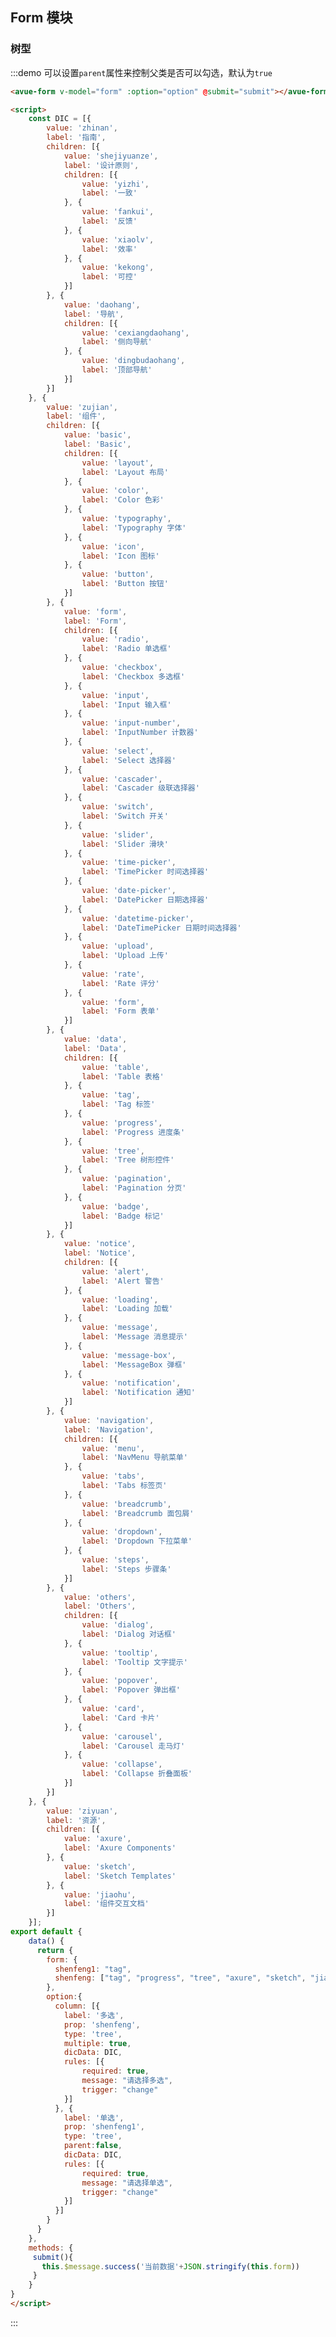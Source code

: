<script>
    const DIC = [{
        value: 'zhinan',
        label: '指南',
        children: [{
            value: 'shejiyuanze',
            label: '设计原则',
            children: [{
                value: 'yizhi',
                label: '一致'
            }, {
                value: 'fankui',
                label: '反馈'
            }, {
                value: 'xiaolv',
                label: '效率'
            }, {
                value: 'kekong',
                label: '可控'
            }]
        }, {
            value: 'daohang',
            label: '导航',
            children: [{
                value: 'cexiangdaohang',
                label: '侧向导航'
            }, {
                value: 'dingbudaohang',
                label: '顶部导航'
            }]
        }]
    }, {
        value: 'zujian',
        label: '组件',
        children: [{
            value: 'basic',
            label: 'Basic',
            children: [{
                value: 'layout',
                label: 'Layout 布局'
            }, {
                value: 'color',
                label: 'Color 色彩'
            }, {
                value: 'typography',
                label: 'Typography 字体'
            }, {
                value: 'icon',
                label: 'Icon 图标'
            }, {
                value: 'button',
                label: 'Button 按钮'
            }]
        }, {
            value: 'form',
            label: 'Form',
            children: [{
                value: 'radio',
                label: 'Radio 单选框'
            }, {
                value: 'checkbox',
                label: 'Checkbox 多选框'
            }, {
                value: 'input',
                label: 'Input 输入框'
            }, {
                value: 'input-number',
                label: 'InputNumber 计数器'
            }, {
                value: 'select',
                label: 'Select 选择器'
            }, {
                value: 'cascader',
                label: 'Cascader 级联选择器'
            }, {
                value: 'switch',
                label: 'Switch 开关'
            }, {
                value: 'slider',
                label: 'Slider 滑块'
            }, {
                value: 'time-picker',
                label: 'TimePicker 时间选择器'
            }, {
                value: 'date-picker',
                label: 'DatePicker 日期选择器'
            }, {
                value: 'datetime-picker',
                label: 'DateTimePicker 日期时间选择器'
            }, {
                value: 'upload',
                label: 'Upload 上传'
            }, {
                value: 'rate',
                label: 'Rate 评分'
            }, {
                value: 'form',
                label: 'Form 表单'
            }]
        }, {
            value: 'data',
            label: 'Data',
            children: [{
                value: 'table',
                label: 'Table 表格'
            }, {
                value: 'tag',
                label: 'Tag 标签'
            }, {
                value: 'progress',
                label: 'Progress 进度条'
            }, {
                value: 'tree',
                label: 'Tree 树形控件'
            }, {
                value: 'pagination',
                label: 'Pagination 分页'
            }, {
                value: 'badge',
                label: 'Badge 标记'
            }]
        }, {
            value: 'notice',
            label: 'Notice',
            children: [{
                value: 'alert',
                label: 'Alert 警告'
            }, {
                value: 'loading',
                label: 'Loading 加载'
            }, {
                value: 'message',
                label: 'Message 消息提示'
            }, {
                value: 'message-box',
                label: 'MessageBox 弹框'
            }, {
                value: 'notification',
                label: 'Notification 通知'
            }]
        }, {
            value: 'navigation',
            label: 'Navigation',
            children: [{
                value: 'menu',
                label: 'NavMenu 导航菜单'
            }, {
                value: 'tabs',
                label: 'Tabs 标签页'
            }, {
                value: 'breadcrumb',
                label: 'Breadcrumb 面包屑'
            }, {
                value: 'dropdown',
                label: 'Dropdown 下拉菜单'
            }, {
                value: 'steps',
                label: 'Steps 步骤条'
            }]
        }, {
            value: 'others',
            label: 'Others',
            children: [{
                value: 'dialog',
                label: 'Dialog 对话框'
            }, {
                value: 'tooltip',
                label: 'Tooltip 文字提示'
            }, {
                value: 'popover',
                label: 'Popover 弹出框'
            }, {
                value: 'card',
                label: 'Card 卡片'
            }, {
                value: 'carousel',
                label: 'Carousel 走马灯'
            }, {
                value: 'collapse',
                label: 'Collapse 折叠面板'
            }]
        }]
    }, {
        value: 'ziyuan',
        label: '资源',
        children: [{
            value: 'axure',
            label: 'Axure Components'
        }, {
            value: 'sketch',
            label: 'Sketch Templates'
        }, {
            value: 'jiaohu',
            label: '组件交互文档'
        }]
    }];
export default {
    data() {
      return {
        form: {
          shenfeng1: "tag",
          shenfeng: ["tag", "progress", "tree", "axure", "sketch", "jiaohu"]
        },
        option:{
          column: [{
            label: '多选',
            prop: 'shenfeng',
            type: 'tree',
            multiple: true,
            dicData: DIC,
            rules: [{
                required: true,
                message: "请选择多选",
                trigger: "change"
            }]
          }, {
            label: '单选',
            prop: 'shenfeng1',
            type: 'tree',
            parent:false,
            dicData: DIC,
            rules: [{
                required: true,
                message: "请选择单选",
                trigger: "change"
            }]
          }]
        }
      }
    },
    methods: {
     submit(){
       this.$message.success('当前数据'+JSON.stringify(this.form))
     }
    }
}
</script>
<style>

</style>

## Form 模块



### 树型

:::demo 可以设置`parent`属性来控制父类是否可以勾选，默认为`true`
```html
<avue-form v-model="form" :option="option" @submit="submit"></avue-form>

<script>
    const DIC = [{
        value: 'zhinan',
        label: '指南',
        children: [{
            value: 'shejiyuanze',
            label: '设计原则',
            children: [{
                value: 'yizhi',
                label: '一致'
            }, {
                value: 'fankui',
                label: '反馈'
            }, {
                value: 'xiaolv',
                label: '效率'
            }, {
                value: 'kekong',
                label: '可控'
            }]
        }, {
            value: 'daohang',
            label: '导航',
            children: [{
                value: 'cexiangdaohang',
                label: '侧向导航'
            }, {
                value: 'dingbudaohang',
                label: '顶部导航'
            }]
        }]
    }, {
        value: 'zujian',
        label: '组件',
        children: [{
            value: 'basic',
            label: 'Basic',
            children: [{
                value: 'layout',
                label: 'Layout 布局'
            }, {
                value: 'color',
                label: 'Color 色彩'
            }, {
                value: 'typography',
                label: 'Typography 字体'
            }, {
                value: 'icon',
                label: 'Icon 图标'
            }, {
                value: 'button',
                label: 'Button 按钮'
            }]
        }, {
            value: 'form',
            label: 'Form',
            children: [{
                value: 'radio',
                label: 'Radio 单选框'
            }, {
                value: 'checkbox',
                label: 'Checkbox 多选框'
            }, {
                value: 'input',
                label: 'Input 输入框'
            }, {
                value: 'input-number',
                label: 'InputNumber 计数器'
            }, {
                value: 'select',
                label: 'Select 选择器'
            }, {
                value: 'cascader',
                label: 'Cascader 级联选择器'
            }, {
                value: 'switch',
                label: 'Switch 开关'
            }, {
                value: 'slider',
                label: 'Slider 滑块'
            }, {
                value: 'time-picker',
                label: 'TimePicker 时间选择器'
            }, {
                value: 'date-picker',
                label: 'DatePicker 日期选择器'
            }, {
                value: 'datetime-picker',
                label: 'DateTimePicker 日期时间选择器'
            }, {
                value: 'upload',
                label: 'Upload 上传'
            }, {
                value: 'rate',
                label: 'Rate 评分'
            }, {
                value: 'form',
                label: 'Form 表单'
            }]
        }, {
            value: 'data',
            label: 'Data',
            children: [{
                value: 'table',
                label: 'Table 表格'
            }, {
                value: 'tag',
                label: 'Tag 标签'
            }, {
                value: 'progress',
                label: 'Progress 进度条'
            }, {
                value: 'tree',
                label: 'Tree 树形控件'
            }, {
                value: 'pagination',
                label: 'Pagination 分页'
            }, {
                value: 'badge',
                label: 'Badge 标记'
            }]
        }, {
            value: 'notice',
            label: 'Notice',
            children: [{
                value: 'alert',
                label: 'Alert 警告'
            }, {
                value: 'loading',
                label: 'Loading 加载'
            }, {
                value: 'message',
                label: 'Message 消息提示'
            }, {
                value: 'message-box',
                label: 'MessageBox 弹框'
            }, {
                value: 'notification',
                label: 'Notification 通知'
            }]
        }, {
            value: 'navigation',
            label: 'Navigation',
            children: [{
                value: 'menu',
                label: 'NavMenu 导航菜单'
            }, {
                value: 'tabs',
                label: 'Tabs 标签页'
            }, {
                value: 'breadcrumb',
                label: 'Breadcrumb 面包屑'
            }, {
                value: 'dropdown',
                label: 'Dropdown 下拉菜单'
            }, {
                value: 'steps',
                label: 'Steps 步骤条'
            }]
        }, {
            value: 'others',
            label: 'Others',
            children: [{
                value: 'dialog',
                label: 'Dialog 对话框'
            }, {
                value: 'tooltip',
                label: 'Tooltip 文字提示'
            }, {
                value: 'popover',
                label: 'Popover 弹出框'
            }, {
                value: 'card',
                label: 'Card 卡片'
            }, {
                value: 'carousel',
                label: 'Carousel 走马灯'
            }, {
                value: 'collapse',
                label: 'Collapse 折叠面板'
            }]
        }]
    }, {
        value: 'ziyuan',
        label: '资源',
        children: [{
            value: 'axure',
            label: 'Axure Components'
        }, {
            value: 'sketch',
            label: 'Sketch Templates'
        }, {
            value: 'jiaohu',
            label: '组件交互文档'
        }]
    }];
export default {
    data() {
      return {
        form: {
          shenfeng1: "tag",
          shenfeng: ["tag", "progress", "tree", "axure", "sketch", "jiaohu"]
        },
        option:{
          column: [{
            label: '多选',
            prop: 'shenfeng',
            type: 'tree',
            multiple: true,
            dicData: DIC,
            rules: [{
                required: true,
                message: "请选择多选",
                trigger: "change"
            }]
          }, {
            label: '单选',
            prop: 'shenfeng1',
            type: 'tree',
            parent:false,
            dicData: DIC,
            rules: [{
                required: true,
                message: "请选择单选",
                trigger: "change"
            }]
          }]
        }
      }
    },
    methods: {
     submit(){
       this.$message.success('当前数据'+JSON.stringify(this.form))
     }
    }
}
</script>
```
:::